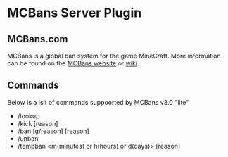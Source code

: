 MCBans Server Plugin
====================

MCBans.com
----------

MCBans is a global ban system for the game MineCraft.
More information can be found on the [MCBans website](http://www.mcbans.com/) or [wiki](http://wiki.mcbans.com/).

Commands
--------

Below is a lsit of commands suppoorted by MCBans v3.0 "lite"

* /lookup <playername>
* /kick <playername> [reason]
* /ban <playername> [g/reason] [reason]
* /unban <playername>
* /tempban <playername> <duration> <m(minutes) or h(hours) or d(days)> [reason]